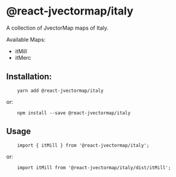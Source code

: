 # @react-jvectormap/italy

A collection of JvectorMap maps of Italy.

Available Maps:

- itMill
- itMerc

## Installation:

```
    yarn add @react-jvectormap/italy
```

or:

```
    npm install --save @react-jvectormap/italy
```

## Usage

```
    import { itMill } from '@react-jvectormap/italy';
```

or:

```
    import itMill from '@react-jvectormap/italy/dist/itMill';
```
